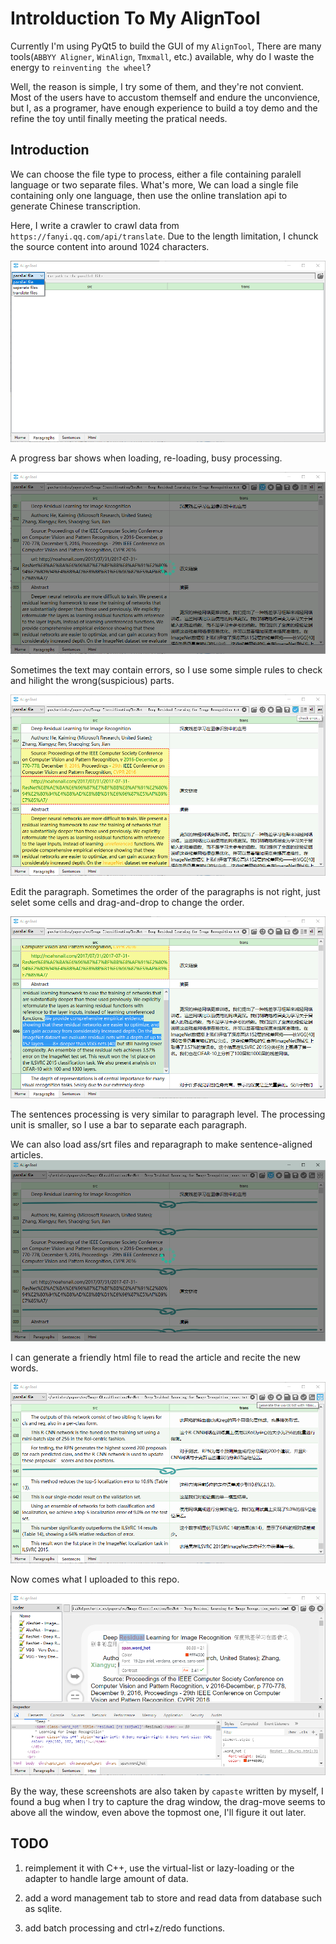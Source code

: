 # Introlduction To My AlignTool

Currently I'm using PyQt5 to build the GUI of my `AlignTool`, There are many tools(`ABBYY Aligner`, `WinAlign`, `Tmxmall`, etc.) available, why do I waste the energy to `reinventing the wheel`?

Well, the reason is simple, I try some of them, and they're not convient. Most of the users have to accustom themself and endure the unconvience, but I, as a programer, have enough experience to build a toy demo and the refine the toy until finally meeting the pratical needs.

## Introduction

We can choose the file type to process, either a file containing paralell language or two separate files. What's more, We can load a single file containing only one language, then use the online translation api to generate Chinese transcription.

Here, I write a crawler to crawl data from `https://fanyi.qq.com/api/translate`. Due to the length limitation, I chunck the source content into around 1024 characters.

![paragraph](01.png)

A progress bar shows when loading, re-loading, busy processing.

![paragraph](02.png)

Sometimes the text may contain errors, so I use some simple rules to check and hilight the wrong(suspicious) parts.

![paragraph](03.png)

Edit the paragraph. Sometimes the order of the paragraphs is not right, just selet some cells and drag-and-drop to change the order. 

![paragraph](04.png)

The sentences processing is very similar to paragraph level. The processing unit is smaller, so I use a bar to separate each paragraph.

We can also load ass/srt files and reparagraph to make sentence-aligned articles. 
![sentence](05.png)

I can generate a friendly html file to read the article and recite the new words.

![sentence](06.png)

Now comes what I uploaded to this repo.

![html](07.png)

By the way, these screenshots are also taken by `capaste` written by myself, I found a bug when I try to capture the drag window, the drag-move seems to above all the window, even above the topmost one, I'll figure it out later.

## TODO

1. reimplement it with C++, use the virtual-list or lazy-loading or the adapter to handle large amount of data.

2. add a word management tab to store and read data from database such as sqlite.

3. add batch processing and ctrl+z/redo functions.